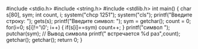 
#include <stdio.h>
#include <string.h>
#include <stdlib.h>
int main() {
  char s[80], sym;
  int count, i;
  system("chcp 1251");
  system("cls");
  printf("Введите строку: ");
  gets(s);
  printf("Введите символ: ");
  sym = getchar();
  count = 0;
  for(i=0; s[i]!='\0'; i++)
  {
    if(s[i]==sym)
       count++;
  }
  printf("символ ");
  putchar(sym); // Вывод символа
  printf(" встречается %d раз",count);
  getchar(); getchar();
  return 0;
}
